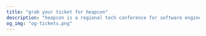 ```yaml
---
title: "grab your ticket for heapcon"
description: "heapcon is a regional tech conference for software engineers and tech businesses"
og_img: "og-tickets.png"
---
```

